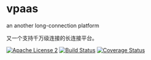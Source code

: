 # vpaas
an another long-connection platform

又一个支持千万级连接的长连接平台。

[![Apache License 2](https://img.shields.io/badge/license-ASF2-blue.svg)](https://www.apache.org/licenses/LICENSE-2.0.txt)
[![Build Status](https://travis-ci.org/knightliao/Vpaas.svg?branch=master)](https://travis-ci.org/knightliao/Vpaas) 
[![Coverage Status](https://coveralls.io/repos/github/knightliao/Vpaas/badge.svg?branch=master)](https://coveralls.io/github/knightliao/Vpaas?branch=master)
